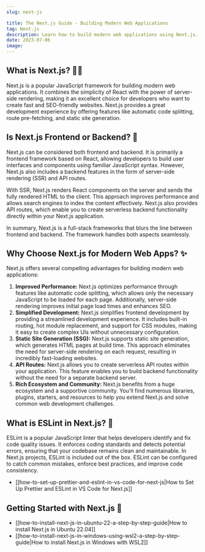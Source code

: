 ```yaml
---
slug: next-js

title: The Next.js Guide - Building Modern Web Applications
tag: Next.js
description: Learn how to build modern web applications using Next.js. Explore the frontend and backend capabilities of Next.js and other features of the framework.
date: 2023-07-06
image:
---
```


## What is Next.js? 👩‍💻

Next.js is a popular JavaScript framework for building modern web applications. It combines the simplicity of React with the power of server-side rendering, making it an excellent choice for developers who want to create fast and SEO-friendly websites. Next.js provides a great development experience by offering features like automatic code splitting, route pre-fetching, and static site generation.

## Is Next.js Frontend or Backend? 🤔

Next.js can be considered both frontend and backend. It is primarily a frontend framework based on React, allowing developers to build user interfaces and components using familiar JavaScript syntax. However, Next.js also includes a backend features in the form of server-side rendering (SSR) and API routes.

With SSR, Next.js renders React components on the server and sends the fully rendered HTML to the client. This approach improves performance and allows search engines to index the content effectively. Next.js also provides API routes, which enable you to create serverless backend functionality directly within your Next.js application.

In summary, Next.js is a full-stack frameworks that blurs the line between frontend and backend. The framework handles both aspects seamlessly.

## Why Choose Next.js for Modern Web Apps? ✨

Next.js offers several compelling advantages for building modern web applications:

1. **Improved Performance:** Next.js optimizes performance through features like automatic code splitting, which allows only the necessary JavaScript to be loaded for each page. Additionally, server-side rendering improves initial page load times and enhances SEO.
2. **Simplified Development:** Next.js simplifies frontend development by providing a streamlined development experience. It includes built-in routing, hot module replacement, and support for CSS modules, making it easy to create complex UIs without unnecessary configuration.
3. **Static Site Generation (SSG):** Next.js supports static site generation, which generates HTML pages at build time. This approach eliminates the need for server-side rendering on each request, resulting in incredibly fast-loading websites.
4. **API Routes:** Next.js allows you to create serverless API routes within your application. This feature enables you to build backend functionality without the need for a separate backend server.
5. **Rich Ecosystem and Community:** Next.js benefits from a huge ecosystem and a supportive community. You'll find numerous libraries, plugins, starters, and resources to help you extend Next.js and solve common web development challenges.

## What is ESLint in Next.js? 🧐

ESLint is a popular JavaScript linter that helps developers identify and fix code quality issues. It enforces coding standards and detects potential errors, ensuring that your codebase remains clean and maintainable. In Next.js projects, ESLint is included out of the box. ESLint can be configured to catch common mistakes, enforce best practices, and improve code consistency.

- [[how-to-set-up-prettier-and-eslint-in-vs-code-for-next-js|How to Set Up Prettier and ESLint in VS Code for Next.js]]


## Getting Started with Next.js 🚀
- [[how-to-install-next-js-in-ubuntu-22-a-step-by-step-guide|How to install Next.js in Ubuntu 22.04]]
- [[how-to-install-next-js-in-windows-using-wsl2-a-step-by-step-guide|How to install Next.js in Windows with WSL2]]